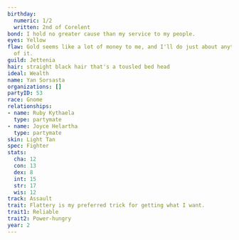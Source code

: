```yaml
---
birthday:
  numeric: 1/2
  written: 2nd of Corelent
bond: I hold no greater cause than my service to my people.
eyes: Yellow
flaw: Gold seems like a lot of money to me, and I'll do just about anything for more
  of it.
guild: Jettenia
hair: straight black hair that's a tousled bed head
ideal: Wealth
name: Yan Sorsasta
organizations: []
partyID: 53
race: Gnome
relationships:
- name: Ruby Kythaela
  type: partymate
- name: Joyce Helartha
  type: partymate
skin: Light Tan
spec: Fighter
stats:
  cha: 12
  con: 13
  dex: 8
  int: 15
  str: 17
  wis: 12
track: Assault
trait: Flattery is my preferred trick for getting what I want.
trait1: Reliable
trait2: Power-hungry
year: 2
---
```

